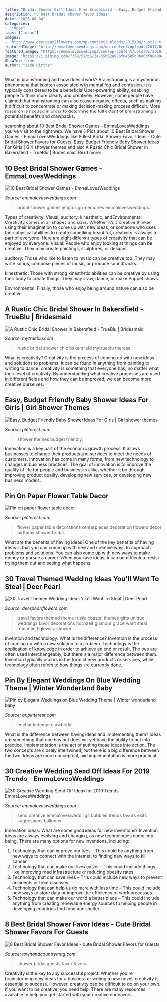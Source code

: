 ```yaml
---
title: "Bridal Shower Gift Ideas From Bridesmaid - Easy, Budget Friendly Baby Shower Ideas For Girls"
description: "8 best bridal shower favor ideas"
date: "2023-08-04"
categories:
- "ideas"
tags: ["ideas"]
images:
- "http://www.deerpearlflowers.com/wp-content/uploads/2015/04/rustic-travel-themed-favors.jpg"
featuredImage: "http://emmalovesweddings.com/wp-content/uploads/2017/08/sign-a-jenga-with-memories-bridal-shower-games.jpg"
featured_image: "https://emmalovesweddings.com/wp-content/uploads/2018/12/rustic-wedding-sign-with-bubbles-send-off.jpg"
image: "https://i.pinimg.com/736x/55/b6/2a/55b62a906f04585d8bc6df8843943d9d.jpg"
ShowToc: true
author: "Jade Hirthe"
---
```



What is brainstroming and how does it work?
Brainstroming is a mysterious phenomena that is often associated with mental fog and confusion. It is typically considered to be a beneficial Über-powering ability, enabling people to think more clearly and creatively. However, some people have claimed that brainstroming can also cause negative effects, such as making it difficult to concentrate or making decision-making process difficult. More research is needed in order to determine the full extent of brainstroming’s potential benefits and drawbacks.

	

		
searching about 10 Best Bridal Shower Games - EmmaLovesWeddings you've visit to the right web. We have 8 Pics about 10 Best Bridal Shower Games - EmmaLovesWeddings like 8 Best Bridal Shower Favor Ideas - Cute Bridal Shower Favors for Guests, Easy, Budget Friendly Baby Shower Ideas For Girls | Girl shower themes and also A Rustic Chic Bridal Shower in Bakersfield - TrueBlu | Bridesmaid. Read more:
		
    
## 10 Best Bridal Shower Games - EmmaLovesWeddings

<img loading=lazy src="http://emmalovesweddings.com/wp-content/uploads/2017/08/sign-a-jenga-with-memories-bridal-shower-games.jpg" onerror="this.onerror=null;this.src='https://tse2.mm.bing.net/th?id=OIP.T2P3kt-_z1Ozjv0fVfFVFAHaLI&amp;pid=15.1';" alt="10 Best Bridal Shower Games - EmmaLovesWeddings">

_Source: emmalovesweddings.com_

>bridal shower games jenga sign memories emmalovesweddings. 

	

Types of creativity: Visual, auditory, kinesthetic, andEnvironmental
Creativity comes in all shapes and sizes. Whether it’s a creative thinker using their imagination to come up with new ideas, or someone who uses their physical abilities to create something beautiful, creativity is always a part of everyone. Here are eight different types of creativity that can be enjoyed by everyone: 
Visual: People who enjoy looking at things can be creative. They may create paintings, sculptures, or designs.

 auditory: Those who like to listen to music can be creative too. They may write songs, compose pieces of music, or produce soundtracks.

kinesthetic: Those with strong kinesthetic abilities can be creative by using their body to create things. They may draw, dance, or make Puppet shows.

Environmental: Finally, those who enjoy being around nature can also be creative.

    
## A Rustic Chic Bridal Shower In Bakersfield - TrueBlu | Bridesmaid

<img loading=lazy src="http://mytrueblu.com/wp-content/uploads/2017/11/Rustic-Chic-Bridal-Shower_Theresa_Wooner_Photography-600x900.jpg" onerror="this.onerror=null;this.src='https://tse2.mm.bing.net/th?id=OIP.6Ia1IQuCIgT_7fn1LyN_SgHaLH&amp;pid=15.1';" alt="A Rustic Chic Bridal Shower in Bakersfield - TrueBlu | Bridesmaid">

_Source: mytrueblu.com_

>rustic bridal shower chic bakersfield mytrueblu theresa. 

	

What is creativity?
Creativity is the process of coming up with new ideas and solutions to problems. It can be found in anything from painting to writing to dance. creativity is something that everyone has, no matter what their level of creativity. By understanding what creative processes are used in different fields and how they can be improved, we can become more creative ourselves.

    
## Easy, Budget Friendly Baby Shower Ideas For Girls | Girl Shower Themes

<img loading=lazy src="https://i.pinimg.com/736x/55/b6/2a/55b62a906f04585d8bc6df8843943d9d.jpg" onerror="this.onerror=null;this.src='https://tse4.mm.bing.net/th?id=OIP.HlpL3f6-bcY2Z5IPDLmWMgHaNK&amp;pid=15.1';" alt="Easy, Budget Friendly Baby Shower Ideas For Girls | Girl shower themes">

_Source: pinterest.com_

>shower themes budget friendly. 

	

Innovation is a key part of the economic growth process. It allows businesses to change their products and services to meet the needs of customers. Innovation has come in many forms, from new technology to changes in business practices. The goal of innovation is to improve the quality of life for people and businesses alike, whether it be through improving product quality, developing new services, or developing new business models.

    
## Pin On Paper Flower Table Decor

<img loading=lazy src="https://i.pinimg.com/736x/15/be/b7/15beb7673ca41b6dcdae80ecf4229549.jpg" onerror="this.onerror=null;this.src='https://tse2.mm.bing.net/th?id=OIP.UPTLSmnOe7eHXixJcTD7vwHaJ3&amp;pid=15.1';" alt="Pin on paper flower table decor">

_Source: pinterest.com_

>flower paper table decorations centerpieces decoration flowers decor birthday shower bridal. 

	

What are the benefits of having ideas?
One of the key benefits of having ideas is that you can come up with new and creative ways to approach problems and solutions. You can also come up with new ways to make money or pursue a career. When you have ideas, it can be difficult to resist trying them out and seeing what happens.

    
## 30 Travel Themed Wedding Ideas You&#039;ll Want To Steal | Deer Pearl

<img loading=lazy src="http://www.deerpearlflowers.com/wp-content/uploads/2015/04/rustic-travel-themed-favors.jpg" onerror="this.onerror=null;this.src='https://tse2.mm.bing.net/th?id=OIP.EtYxoTq8B8mLb1TD7a1snAHaLH&amp;pid=15.1';" alt="30 Travel Themed Wedding Ideas You&#039;ll Want To Steal | Deer Pearl">

_Source: deerpearlflowers.com_

>travel favors themed theme rustic coastal themes gifts unique weddings favor decorations hochzeit glamour grace want steal romantic figlewicz shower. 

	

Invention and technology: What is the difference?
Invention is the process of coming up with a new solution to a problem. Technology is the application of knowledge in order to achieve an end or result. The two are often used interchangeably, but there is a major difference between them. Invention typically occurs in the form of new products or services, while technology often refers to how things are currently done.

    
## Pin By Elegant Weddings On Blue Wedding Theme | Winter Wonderland Baby

<img loading=lazy src="https://i.pinimg.com/736x/88/44/bc/8844bc304fd454d4c637599137e2ff67.jpg" onerror="this.onerror=null;this.src='https://tse4.mm.bing.net/th?id=OIP.CuCgLdd7jI4l5mzeshg_uwAAAA&amp;pid=15.1';" alt="Pin by Elegant Weddings on Blue Wedding Theme | Winter wonderland baby">

_Source: br.pinterest.com_

>enchantedempire awbridal. 

	

What is the difference between having ideas and implementing them?
Ideas are something that one has but does not yet have the ability to put into practice. Implementation is the act of putting those ideas into action. The two concepts are closely intertwined, but there is a big difference between the two. Ideas are more conceptual, and implementation is more practical.

    
## 30 Creative Wedding Send Off Ideas For 2019 Trends - EmmaLovesWeddings

<img loading=lazy src="https://emmalovesweddings.com/wp-content/uploads/2018/12/rustic-wedding-sign-with-bubbles-send-off.jpg" onerror="this.onerror=null;this.src='https://tse1.mm.bing.net/th?id=OIP.U_A57Sx2W7wLwxWFHhG97gHaLt&amp;pid=15.1';" alt="30 Creative Wedding Send Off Ideas for 2019 Trends - EmmaLovesWeddings">

_Source: emmalovesweddings.com_

>send creative emmalovesweddings bubbles trends favors exits suggestions balloons. 

	

Innovation ideas: What are some good ideas for new inventions?
Invention ideas are always evolving and changing, as new technologies come into being. There are many options for new inventions, including: 
1) Technology that can improve our lives – This could be anything from new ways to connect with the internet, to finding new ways to kill cancer. 
2) Technology that can make our lives easier – This could include things like improving road infrastructure or reducing obesity rates. 
3) Technology that can save lives – This could include new ways to prevent accidents or treat diseases. 
4) Technology that can help us do more with less time – This could include new ways to store data or improve the efficiency of work processes. 
5) Technology that can make our world a better place – This could include anything from creating renewable energy sources to helping people in developing countries find food and shelter.

    
## 8 Best Bridal Shower Favor Ideas - Cute Bridal Shower Favors For Guests

<img loading=lazy src="https://hips.hearstapps.com/hmg-prod.s3.amazonaws.com/images/1-valley-co-1537454363.jpg?crop=1xw:0.9983361064891847xh;center,top&amp;resize=480:*" onerror="this.onerror=null;this.src='https://tse1.mm.bing.net/th?id=OIP.zW-HBMp_nkoQzH46yT6qSgHaLH&amp;pid=15.1';" alt="8 Best Bridal Shower Favor Ideas - Cute Bridal Shower Favors for Guests">

_Source: townandcountrymag.com_

>shower bridal guests favor favors. 

	

Creativity is the key to any successful project. Whether you're brainstorming new ideas for a business or writing a new novel, creativity is essential to success. However, creativity can be difficult to do on your own. If you want to be creative, you need help. There are many resources available to help you get started with your creative endeavors.


